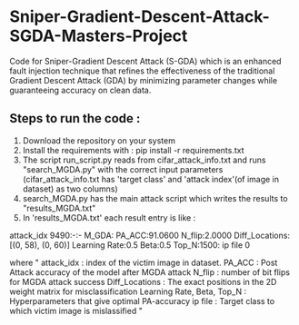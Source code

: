 # Sniper-Gradient-Descent-Attack-SGDA-Masters-Project
Code for Sniper-Gradient Descent Attack (S-GDA) which is an enhanced fault injection technique that refines the effectiveness of the traditional Gradient Descent Attack (GDA) by minimizing parameter changes while guaranteeing accuracy on clean data.

## Steps to run the code : 

1) Download the repository on your system
2) Install the requirements with : pip install -r requirements.txt
3) The script run_script.py reads from cifar_attack_info.txt and runs "search_MGDA.py" with the correct input parameters
(cifar_attack_info.txt has 'target class' and 'attack index'(of image in dataset) as two columns)
4) search_MGDA.py has the main attack script which writes the results to "results_MGDA.txt"
5) In 'results_MGDA.txt' each result entry is like : 

attack_idx 9490:-:- M_GDA: PA_ACC:91.0600 N_flip:2.0000 Diff_Locations:[(0, 58), (0, 60)] Learning Rate:0.5 Beta:0.5 Top_N:1500: ip file 0

where
"
attack_idx : index of the victim image in dataset. 
PA_ACC : Post Attack accuracy of the model after MGDA attack
N_flip : number of bit flips for MGDA attack success
Diff_Locations : The exact positions in the 2D weight matrix for misclassification 
Learning Rate, Beta, Top_N : Hyperparameters that give optimal PA-accuracy
ip file : Target class to which victim image is mislassified 
"
